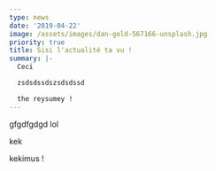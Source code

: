 ```yaml
---
type: news
date: '2019-04-22'
image: /assets/images/dan-gold-567166-unsplash.jpg
priority: true
title: Sisi l'actualité ta vu !
summary: |-
  Ceci 

  zsdsdssdszsdsdssd

  the reysumey !
---
```

gfgdfgdgd lol



kek 



kekimus !

